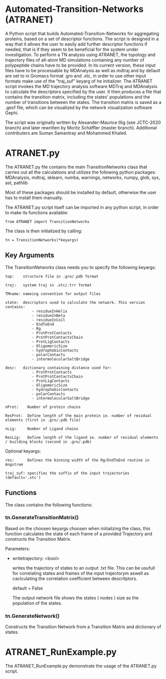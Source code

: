 # Automated-Transition-Networks (ATRANET)
A Python script that builds Automated-Transition-Networks for aggregating proteins, based on a set of descriptor functions.
The script is designed in a way that it allows the user to easily add further descriptor functions if needed, that is if they seem to be beneficial for the system under investigation.
To perform a TN analysis using ATRANET, the topology and trajectory files of all-atom MD simulations containing any number of polypeptide chains have to be provided.
In its current version, these input files have to be processable by MDAnalysis as well as mdtraj and by default are set to in Gromacs format .gro and .xtc, in order to use other input formats make use of the "traj_suf" keyarg of he initializer.
The ATRANET script invokes the MD trajectory analysis software MDTraj and MDAnalysis to calculate the descriptors specified by the user.
It then produces a file that contains the transition matrix, including the states' populations and the number of transitions between the states.
The transition matrix is saved as a .gexf file, which can be visualized by the network visualization software Gephi.

The script was originally written by Alexander-Maurice Illig (see JCTC-2020 branch) and later rewritten by Moritz Schäffler (master branch). Additional contributers are Suman Samantray and Mohammed Khaled.

# ATRANET.py
The ATRANET.py file contains the main TransitionNetworks class that carries out all the calculations and utilizes the following python packages:
MDAnalysis, mdtraj, sklearn, numba, warnings, networkx, numpy, glob, sys, ast, pathlib

Most of these packages should be installed by default, otherwise the user has to install them manually.

The ATRANET.py script itself can be imported in any python script, in order to make its functions available:

    from ATRANET import TransitionNetworks

The class is then initialized by calling:

    tn = TransitionNetworks(*keyargs)

## Key Arguments
The TransitionNetworks class needs you to specify the following keyargs:

    top:    structure file in .gro/.pdb format

    traj:   system traj in .xtc/.trr format

    TMname: nameing convention for output files

    state:  descriptors used to calculate the network. This version contains:
                - residueInHelix
                - residueInBeta
                - residueInCoil
                - EndToEnd
                - Rg
                - ProtProtContacts
                - ProtProtContactsChain
                - ProtLigContacts
                - OligomericSize
                - hydrophobicContacts
                - polarContacts
                - intermolecularSaltBridge

    desc:   dictionary containing distance used for:
                - ProtProtContacts
                - ProtProtContactsChain
                - ProtLigContacts
                - OligomericSize
                - hydrophobicContacts
                - polarContacts
                - intermolecularSaltBridge

    nProt:    Number of protein chains

    ResProt:  Define length of the main protein ie. number of residual elements (first in .gro/.pdb file)

    nLig:     Number of Ligand chains

    ResLig:   Define length of the ligand ie. number of residual elements / building blocks (second in .gro/.pdb)

Optional keyargs:

    res:      Defines the binning width of the Rg/EndToEnd routine in Angstrom

    traj_suf: specifies the suffix of the input trajectories (default='.xtc')  

## Functions
The class contains the following functions:

### tn.GenerateTransitionMatrix()

Based on the choosen keyargs choosen when initializing the class, this function calculates the state of each frame of a provided Trajectory and constructs the Transition Matrix. 

Parameters:
* writetrajectory: \<bool\>

  writes the trajectory of states to an output .txt file. This can be usufull for correlating states and frames of the input trajectorym aswell as caclculating the correlation coefficient between descritptors.
  
  default = False

  The output network file shows the states ( nodes )  size as the population of the states.

### tn.GenerateNetwork()

  Constructs the Transition Network from a Transition Matrix and dictionary of states. 


# ATRANET_RunExample.py

The ATRANET_RunExample.py demonstrate the usage of the ATRANET.py script.


